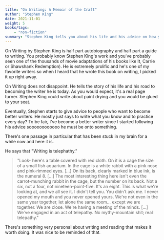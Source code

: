 ```yaml
---
title: "On Writing: A Memoir of the Craft"
author: "Stephen King"
date: 2021-11-01
weight: 5
books/tags:
    - "non-fiction"
summary: "Stephen King tells you about his life and his advice on how you can become better at writing. This amounts to him basically saying \"Just write a lot bro\" but despite this, this was quite a fun read. And... He's not wrong."
---
```

On Writing by Stephen King is half part autobiography and half part a guide to writing. You probably know Stephen King's work and you've probably seen one of the thousands of movie adaptations of his books like It, Carrie or Shawshank Redemption). He is extremely prolific and he's one of my favorite writers so when I heard that he wrote this book on writing, I picked it up right away.

On Writing does not disappoint. He tells the story of his life and his road to becoming the writer he is today. As you would expect, it's a real page turner. Stephen King could write about paint drying and you would be glued to your seat.

Eventually, Stephen starts to give advice to people who want to become better writers. He mostly just says to write what you know and to practice every day? To be fair, I've become a better writer since I started following his advice soooooooooooo he must be onto something.

There's one passage in particular that has been stuck in my brain for a while now and here it is.

He says that "Writing is telephathy."

> "Look- here's a table covered with red cloth. On it is a cage the size of a small fish aquarium. In the cage is a white rabbit with a pink nose and pink-rimmed eyes. […] On its back, clearly marked in blue ink, is the numeral 8. […] The most interesting thing here isn't even the carrot-munching rabbit in the cage, but the number on its back. Not a six, not a four, not nineteen-point-five. It's an eight. This is what we're looking at, and we all see it. I didn't tell you. You didn't ask me. I never opened my mouth and you never opened yours. We're not even in the same year together, let alone the same room… except we are together. We are close. We're having a meeting of the minds. […] We've engaged in an act of telepathy. No mythy-mountain shit; real telepathy."

There's something very personal about writing and reading that makes it worth doing. It was nice to be reminded of that.


